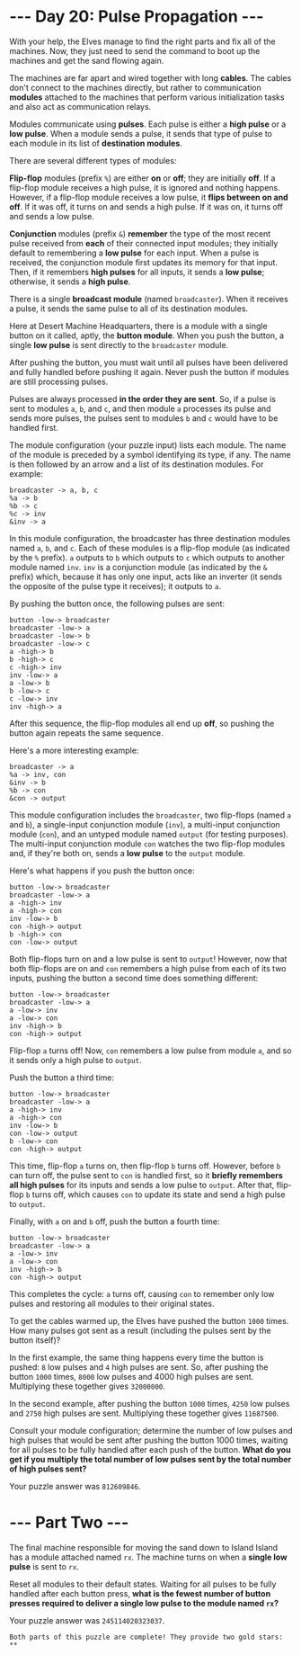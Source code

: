# --- Day 20: Pulse Propagation ---

With your help, the Elves manage to find the right parts and fix all of the machines. Now, they just need to send the command to boot up the machines and get the sand flowing again.

The machines are far apart and wired together with long **cables**. The cables don't connect to the machines directly, but rather to communication **modules** attached to the machines that perform various initialization tasks and also act as communication relays.

Modules communicate using **pulses**. Each pulse is either a **high pulse** or a **low pulse**. When a module sends a pulse, it sends that type of pulse to each module in its list of **destination modules**.

There are several different types of modules:

**Flip-flop** modules (prefix `%`) are either **on** or **off**; they are initially **off**. If a flip-flop module receives a high pulse, it is ignored and nothing happens. However, if a flip-flop module receives a low pulse, it **flips between on and off**. If it was off, it turns on and sends a high pulse. If it was on, it turns off and sends a low pulse.

**Conjunction** modules (prefix `&`) **remember** the type of the most recent pulse received from **each** of their connected input modules; they initially default to remembering a **low pulse** for each input. When a pulse is received, the conjunction module first updates its memory for that input. Then, if it remembers **high pulses** for all inputs, it sends a **low pulse**; otherwise, it sends a **high pulse**.

There is a single **broadcast module** (named `broadcaster`). When it receives a pulse, it sends the same pulse to all of its destination modules.

Here at Desert Machine Headquarters, there is a module with a single button on it called, aptly, the **button module**. When you push the button, a single **low pulse** is sent directly to the `broadcaster` module.

After pushing the button, you must wait until all pulses have been delivered and fully handled before pushing it again. Never push the button if modules are still processing pulses.

Pulses are always processed **in the order they are sent**. So, if a pulse is sent to modules `a`, `b`, and `c`, and then module `a` processes its pulse and sends more pulses, the pulses sent to modules `b` and `c` would have to be handled first.

The module configuration (your puzzle input) lists each module. The name of the module is preceded by a symbol identifying its type, if any. The name is then followed by an arrow and a list of its destination modules. For example:

```
broadcaster -> a, b, c
%a -> b
%b -> c
%c -> inv
&inv -> a
```

In this module configuration, the broadcaster has three destination modules named `a`, `b`, and `c`. Each of these modules is a flip-flop module (as indicated by the `%` prefix). `a` outputs to `b` which outputs to `c` which outputs to another module named `inv`. `inv` is a conjunction module (as indicated by the `&` prefix) which, because it has only one input, acts like an inverter (it sends the opposite of the pulse type it receives); it outputs to `a`.

By pushing the button once, the following pulses are sent:

```
button -low-> broadcaster
broadcaster -low-> a
broadcaster -low-> b
broadcaster -low-> c
a -high-> b
b -high-> c
c -high-> inv
inv -low-> a
a -low-> b
b -low-> c
c -low-> inv
inv -high-> a
```

After this sequence, the flip-flop modules all end up **off**, so pushing the button again repeats the same sequence.

Here's a more interesting example:

```
broadcaster -> a
%a -> inv, con
&inv -> b
%b -> con
&con -> output
```

This module configuration includes the `broadcaster`, two flip-flops (named `a` and `b`), a single-input conjunction module (`inv`), a multi-input conjunction module (`con`), and an untyped module named `output` (for testing purposes). The multi-input conjunction module `con` watches the two flip-flop modules and, if they're both on, sends a **low pulse** to the `output` module.

Here's what happens if you push the button once:

```
button -low-> broadcaster
broadcaster -low-> a
a -high-> inv
a -high-> con
inv -low-> b
con -high-> output
b -high-> con
con -low-> output
```

Both flip-flops turn on and a low pulse is sent to `output`! However, now that both flip-flops are on and `con` remembers a high pulse from each of its two inputs, pushing the button a second time does something different:

```
button -low-> broadcaster
broadcaster -low-> a
a -low-> inv
a -low-> con
inv -high-> b
con -high-> output
```

Flip-flop `a` turns off! Now, `con` remembers a low pulse from module `a`, and so it sends only a high pulse to `output`.

Push the button a third time:

```
button -low-> broadcaster
broadcaster -low-> a
a -high-> inv
a -high-> con
inv -low-> b
con -low-> output
b -low-> con
con -high-> output
```

This time, flip-flop `a` turns on, then flip-flop `b` turns off. However, before `b` can turn off, the pulse sent to `con` is handled first, so it **briefly remembers all high pulses** for its inputs and sends a low pulse to `output`. After that, flip-flop `b` turns off, which causes `con` to update its state and send a high pulse to `output`.

Finally, with `a` on and `b` off, push the button a fourth time:

```
button -low-> broadcaster
broadcaster -low-> a
a -low-> inv
a -low-> con
inv -high-> b
con -high-> output
```

This completes the cycle: `a` turns off, causing `con` to remember only low pulses and restoring all modules to their original states.

To get the cables warmed up, the Elves have pushed the button `1000` times. How many pulses got sent as a result (including the pulses sent by the button itself)?

In the first example, the same thing happens every time the button is pushed: `8` low pulses and `4` high pulses are sent. So, after pushing the button `1000` times, `8000` low pulses and 4000 high pulses are sent. Multiplying these together gives `32000000`.

In the second example, after pushing the button `1000` times, `4250` low pulses and `2750` high pulses are sent. Multiplying these together gives `11687500`.

Consult your module configuration; determine the number of low pulses and high pulses that would be sent after pushing the button 1000 times, waiting for all pulses to be fully handled after each push of the button. **What do you get if you multiply the total number of low pulses sent by the total number of high pulses sent?**

Your puzzle answer was `812609846`.

# --- Part Two ---

The final machine responsible for moving the sand down to Island Island has a module attached named `rx`. The machine turns on when a **single low pulse** is sent to `rx`.

Reset all modules to their default states. Waiting for all pulses to be fully handled after each button press, **what is the fewest number of button presses required to deliver a single low pulse to the module named `rx`?**

Your puzzle answer was `245114020323037`.

`Both parts of this puzzle are complete! They provide two gold stars: **`